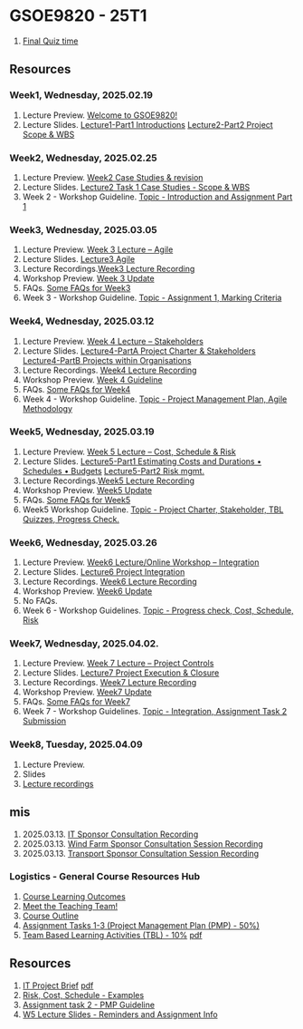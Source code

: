# GSOE9820 - 25T1

1. [Final Quiz time](https://teams.microsoft.com/l/message/19:_iuLM-Onx6sToEl37wgei9347B0hAzopTtf_AN7B3bE1@thread.tacv2/1743732776402?tenantId=3ff6cfa4-e715-48db-b8e1-0867b9f9fba3&groupId=abb1f580-dac1-4659-8b2f-df8b1a41279e&parentMessageId=1743732776402&teamName=GSOE9820%202025%20T1%20-%20Engineering%20Project%20Management&channelName=General&createdTime=1743732776402)

## Resources

### Week1, Wednesday, 2025.02.19

1. Lecture Preview. [Welcome to GSOE9820!](https://teams.microsoft.com/l/message/19:_iuLM-Onx6sToEl37wgei9347B0hAzopTtf_AN7B3bE1@thread.tacv2/1739860129046?tenantId=3ff6cfa4-e715-48db-b8e1-0867b9f9fba3&groupId=abb1f580-dac1-4659-8b2f-df8b1a41279e&parentMessageId=1739860129046&teamName=GSOE9820%202025%20T1%20-%20Engineering%20Project%20Management&channelName=General&createdTime=1739860129046)
2. Lecture Slides. [Lecture1-Part1 Introductions](Week01-Introduction-Part1.pdf)  [Lecture2-Part2 Project Scope & WBS](Week01-Project_Scope-WBS-Part2.pdf)

### Week2, Wednesday, 2025.02.25

1. Lecture Preview. [Week2 Case Studies & revision](https://teams.microsoft.com/l/message/19:_iuLM-Onx6sToEl37wgei9347B0hAzopTtf_AN7B3bE1@thread.tacv2/1740448666904?tenantId=3ff6cfa4-e715-48db-b8e1-0867b9f9fba3&groupId=abb1f580-dac1-4659-8b2f-df8b1a41279e&parentMessageId=1740448666904&teamName=GSOE9820%202025%20T1%20-%20Engineering%20Project%20Management&channelName=General&createdTime=1740448666904)
2. Lecture Slides. [Lecture2 Task 1 Case Studies - Scope & WBS](Week02-Project_Scope_Case_Studies-WBS.pdf)
3. Week 2 - Workshop Guideline. [Topic - Introduction and Assignment Part 1](https://unsw.sharepoint.com/sites/CLS-GSOE9820_T1_5253_Combined/SitePages/GSOE9820%2025T1%20-%20Week%202%20Guidleine.aspx)

### Week3, Wednesday, 2025.03.05

1. Lecture Preview. [Week 3 Lecture – Agile](https://teams.microsoft.com/l/message/19:_iuLM-Onx6sToEl37wgei9347B0hAzopTtf_AN7B3bE1@thread.tacv2/1740719431411?tenantId=3ff6cfa4-e715-48db-b8e1-0867b9f9fba3&groupId=abb1f580-dac1-4659-8b2f-df8b1a41279e&parentMessageId=1740719431411&teamName=GSOE9820%202025%20T1%20-%20Engineering%20Project%20Management&channelName=General&createdTime=1740719431411)
2. Lecture Slides. [Lecture3 Agile](Week03-Agile.pdf)
3. Lecture Recordings.[Week3 Lecture Recording](https://teams.microsoft.com/l/message/19:4a3e4917a34f4aa58ba058f3e322b14a@thread.tacv2/1741170301864?tenantId=3ff6cfa4-e715-48db-b8e1-0867b9f9fba3&groupId=abb1f580-dac1-4659-8b2f-df8b1a41279e&parentMessageId=1741170301864&teamName=GSOE9820%202025%20T1%20-%20Engineering%20Project%20Management&channelName=Lecture%20Livestream&createdTime=1741170301864)
4. Workshop Preview. [Week 3 Update](https://teams.microsoft.com/l/message/19:_iuLM-Onx6sToEl37wgei9347B0hAzopTtf_AN7B3bE1@thread.tacv2/1740945332491?tenantId=3ff6cfa4-e715-48db-b8e1-0867b9f9fba3&groupId=abb1f580-dac1-4659-8b2f-df8b1a41279e&parentMessageId=1740945332491&teamName=GSOE9820%202025%20T1%20-%20Engineering%20Project%20Management&channelName=General&createdTime=1740945332491)
5. FAQs. [Some FAQs for Week3]()
6. Week 3 - Workshop Guideline. [Topic - Assignment 1, Marking Criteria](https://unsw.sharepoint.com/sites/CLS-GSOE9820_T1_5253_Combined/SitePages/GSOE9820-25T1---Week-3-Guideline.aspx?csf=1&web=1&e=8qIv9I&CID=344ab317-e72b-4aa9-b66c-098fafad2ffa)

### Week4, Wednesday, 2025.03.12

1. Lecture Preview. [Week 4 Lecture – Stakeholders](https://teams.microsoft.com/l/message/19:_iuLM-Onx6sToEl37wgei9347B0hAzopTtf_AN7B3bE1@thread.tacv2/1741676713181?tenantId=3ff6cfa4-e715-48db-b8e1-0867b9f9fba3&groupId=abb1f580-dac1-4659-8b2f-df8b1a41279e&parentMessageId=1741676713181&teamName=GSOE9820%202025%20T1%20-%20Engineering%20Project%20Management&channelName=General&createdTime=1741676713181)
2. Lecture Slides. [Lecture4-PartA Project Charter & Stakeholders](Week04-Project_Charter_Stakeholders.pdf)  [Lecture4-PartB Projects within Organisations](Week04PartB-Projects_within_Organisations.pdf)
3. Lecture Recordings. [Week4 Lecture Recording](https://teams.microsoft.com/l/message/19:4a3e4917a34f4aa58ba058f3e322b14a@thread.tacv2/1741774744260?tenantId=3ff6cfa4-e715-48db-b8e1-0867b9f9fba3&groupId=abb1f580-dac1-4659-8b2f-df8b1a41279e&parentMessageId=1741774744260&teamName=GSOE9820%202025%20T1%20-%20Engineering%20Project%20Management&channelName=Lecture%20Livestream&createdTime=1741774744260)
4. Workshop Preview. [Week 4 Guideline](https://unsw.sharepoint.com/sites/CLS-GSOE9820_T1_5253_Combined/SitePages/GSOE9820-25T1---Week-4-Guideline.aspx?csf=1&web=1&e=pSEMqO&CID=11879812-0c37-4cc7-a623-c8bb1c0f3b46)
5. FAQs. [Some FAQs for Week4](https://teams.microsoft.com/l/message/19:e20ba1d425d24b5fa8336fc91dc4ba47@thread.tacv2/1741749370527?tenantId=3ff6cfa4-e715-48db-b8e1-0867b9f9fba3&groupId=abb1f580-dac1-4659-8b2f-df8b1a41279e&parentMessageId=1741749370527&teamName=GSOE9820%202025%20T1%20-%20Engineering%20Project%20Management&channelName=Forum%20-%20General&createdTime=1741749370527)
6. Week 4 - Workshop Guideline. [Topic - Project Management Plan, Agile Methodology](https://unsw.sharepoint.com/sites/CLS-GSOE9820_T1_5253_Combined/SitePages/GSOE9820-25T1---Week-4-Guideline.aspx?csf=1&web=1&e=pSEMqO&CID=02347c90-118d-44c5-8616-51183a2ddcae)

### Week5, Wednesday, 2025.03.19

1. Lecture Preview. [Week 5 Lecture – Cost, Schedule & Risk](https://teams.microsoft.com/l/message/19:_iuLM-Onx6sToEl37wgei9347B0hAzopTtf_AN7B3bE1@thread.tacv2/1742276024562?tenantId=3ff6cfa4-e715-48db-b8e1-0867b9f9fba3&groupId=abb1f580-dac1-4659-8b2f-df8b1a41279e&parentMessageId=1742276024562&teamName=GSOE9820%202025%20T1%20-%20Engineering%20Project%20Management&channelName=General&createdTime=1742276024562)
2. Lecture Slides. [Lecture5-Part1 Estimating Costs and Durations • Schedules • Budgets](Week05-Budget_Schedule1.pdf)  [Lecture5-Part2 Risk mgmt.](Week05-Risk_mgmt..pdf)
3. Lecture Recordings.[Week5 Lecture Recording](https://teams.microsoft.com/l/message/19:4a3e4917a34f4aa58ba058f3e322b14a@thread.tacv2/1742377205477?tenantId=3ff6cfa4-e715-48db-b8e1-0867b9f9fba3&groupId=abb1f580-dac1-4659-8b2f-df8b1a41279e&parentMessageId=1742377205477&teamName=GSOE9820%202025%20T1%20-%20Engineering%20Project%20Management&channelName=Lecture%20Livestream&createdTime=1742377205477)
4. Workshop Preview. [Week5 Update](https://teams.microsoft.com/l/message/19:_iuLM-Onx6sToEl37wgei9347B0hAzopTtf_AN7B3bE1@thread.tacv2/1742460114737?tenantId=3ff6cfa4-e715-48db-b8e1-0867b9f9fba3&groupId=abb1f580-dac1-4659-8b2f-df8b1a41279e&parentMessageId=1742460114737&teamName=GSOE9820%202025%20T1%20-%20Engineering%20Project%20Management&channelName=General&createdTime=1742460114737)
5. FAQs. [Some FAQs for Week5](https://teams.microsoft.com/l/message/19:e20ba1d425d24b5fa8336fc91dc4ba47@thread.tacv2/1742502389286?tenantId=3ff6cfa4-e715-48db-b8e1-0867b9f9fba3&groupId=abb1f580-dac1-4659-8b2f-df8b1a41279e&parentMessageId=1742502389286&teamName=GSOE9820%202025%20T1%20-%20Engineering%20Project%20Management&channelName=Forum%20-%20General&createdTime=1742502389286)
6. Week5 Workshop Guideline. [Topic - Project Charter, Stakeholder, TBL Quizzes, Progress Check.](https://unsw.sharepoint.com/sites/CLS-GSOE9820_T1_5253_Combined/SitePages/GSOE9820-25T1---Week-5-Guideline.aspx)

### Week6, Wednesday, 2025.03.26

1. Lecture Preview. [Week6 Lecture/Online Workshop – Integration](https://teams.microsoft.com/l/message/19:_iuLM-Onx6sToEl37wgei9347B0hAzopTtf_AN7B3bE1@thread.tacv2/1742901072843?tenantId=3ff6cfa4-e715-48db-b8e1-0867b9f9fba3&groupId=abb1f580-dac1-4659-8b2f-df8b1a41279e&parentMessageId=1742901072843&teamName=GSOE9820%202025%20T1%20-%20Engineering%20Project%20Management&channelName=General&createdTime=1742901072843)
2. Lecture Slides. [Lecture6 Project Integration](Week06-Lecture6-Project_Integration.pdf)
3. Lecture Recordings. [Week6 Lecture Recording](https://teams.microsoft.com/l/message/19:4a3e4917a34f4aa58ba058f3e322b14a@thread.tacv2/1742982007857?tenantId=3ff6cfa4-e715-48db-b8e1-0867b9f9fba3&groupId=abb1f580-dac1-4659-8b2f-df8b1a41279e&parentMessageId=1742982007857&teamName=GSOE9820%202025%20T1%20-%20Engineering%20Project%20Management&channelName=Lecture%20Livestream&createdTime=1742982007857)
4. Workshop Preview. [Week6 Update](https://teams.microsoft.com/l/message/19:_iuLM-Onx6sToEl37wgei9347B0hAzopTtf_AN7B3bE1@thread.tacv2/1742787175518?tenantId=3ff6cfa4-e715-48db-b8e1-0867b9f9fba3&groupId=abb1f580-dac1-4659-8b2f-df8b1a41279e&parentMessageId=1742787175518&teamName=GSOE9820%202025%20T1%20-%20Engineering%20Project%20Management&channelName=General&createdTime=1742787175518)
5. No FAQs. 
6. Week 6 - Workshop Guidelines. [Topic - Progress check, Cost, Schedule, Risk](https://unsw.sharepoint.com/sites/CLS-GSOE9820_T1_5253_Combined/SitePages/GSOE9820-25T1---Week-6-Guideline.aspx)

### Week7, Wednesday, 2025.04.02.

1. Lecture Preview. [Week 7 Lecture – Project Controls](https://teams.microsoft.com/l/message/19:_iuLM-Onx6sToEl37wgei9347B0hAzopTtf_AN7B3bE1@thread.tacv2/1743506043968?tenantId=3ff6cfa4-e715-48db-b8e1-0867b9f9fba3&groupId=abb1f580-dac1-4659-8b2f-df8b1a41279e&parentMessageId=1743506043968&teamName=GSOE9820%202025%20T1%20-%20Engineering%20Project%20Management&channelName=General&createdTime=1743506043968)
2. Lecture Slides. [Lecture7 Project Execution & Closure](Week07-Lecture7-Project_Execution-Closure-BLH3.pdf)
3. Lecture Recordings. [Week7 Lecture Recording](https://unsw.sharepoint.com/sites/CLS-GSOE9820_T1_5253_Combined/Shared%20Documents/Lecture%20Livestream/Recordings/GSOE9820%2025T1%20-%20Lecture%20Livestream-20250402_180506-Meeting%20Recording.mp4?web=1&referrer=Teams.TEAMS-ELECTRON&referrerScenario=MeetingChicletGetLink.view)
4. Workshop Preview. [Week7 Update](https://teams.microsoft.com/l/message/19:_iuLM-Onx6sToEl37wgei9347B0hAzopTtf_AN7B3bE1@thread.tacv2/1743386334072?tenantId=3ff6cfa4-e715-48db-b8e1-0867b9f9fba3&groupId=abb1f580-dac1-4659-8b2f-df8b1a41279e&parentMessageId=1743386334072&teamName=GSOE9820%202025%20T1%20-%20Engineering%20Project%20Management&channelName=General&createdTime=1743386334072)
5. FAQs. [Some FAQs for Week7](https://teams.microsoft.com/l/message/19:e20ba1d425d24b5fa8336fc91dc4ba47@thread.tacv2/1743385304341?tenantId=3ff6cfa4-e715-48db-b8e1-0867b9f9fba3&groupId=abb1f580-dac1-4659-8b2f-df8b1a41279e&parentMessageId=1743385304341&teamName=GSOE9820%202025%20T1%20-%20Engineering%20Project%20Management&channelName=Forum%20-%20General&createdTime=1743385304341)
6. Week 7 - Workshop Guidelines. [Topic - Integration, Assignment Task 2 Submission](https://unsw.sharepoint.com/sites/CLS-GSOE9820_T1_5253_Combined/SitePages/GSOE9820-25T1---Week-7-Guideline.aspx)

### Week8, Tuesday, 2025.04.09

1. Lecture Preview.
2. Slides
3. [Lecture recordings]()

## mis

1. 2025.03.13. [IT Sponsor Consultation Recording](https://unsw-my.sharepoint.com/:v:/g/personal/z5121033_ad_unsw_edu_au1/EW6KW79pgcZPj5QO_8YroEUBEM88ST2UDrkr29Xhgh_yvw?e=6H4Yyt)
2. 2025.03.13. [Wind Farm Sponsor Consultation Session Recording](https://unsw-my.sharepoint.com/:v:/g/personal/z5121033_ad_unsw_edu_au1/EV-ariClnkNOq82n35zl2kgBTxX731QsyykLHIW7cDruYg?e=URt1nA)
3. 2025.03.13. [Transport Sponsor Consultation Session Recording](https://unsw-my.sharepoint.com/:v:/g/personal/z5121033_ad_unsw_edu_au1/EVlWsoLglAxIvL7PPKqbTvMB0645BgEi2C8GXeq1HJeN5g?e=HAPbTU)

### Logistics - General Course Resources Hub

1. [Course Learning Outcomes](GSOE9820-Learning_Outcomes.pdf)
2. [Meet the Teaching Team!](https://unsw.sharepoint.com/sites/CLS-GSOE9820_T1_5253_Combined/SitePages/Meet-the-Teaching-Team!.aspx?csf=1&web=1&e=ZeY2a0&CID=02eedb13-42af-4be6-ba2f-40d2a9fdb20a)
3. [Course Outline](GSOE9820-Course_Outline.pdf)
4. [Assignment Tasks 1-3 (Project Management Plan (PMP) - 50%)](2025-T1_Assignment_Description_(50).pdf)
5. [Team Based Learning Activities (TBL) - 10%](2025-T1_TBL_Guide_(10).html) [pdf](2025-T1_TBL_Guide_(10).pdf)

## Resources

1. [IT Project Brief](IT_Project_Brief.html) [pdf](IT_Project_Brief.pdf)
2. [Risk, Cost, Schedule - Examples](risk_cost_schedule_example.html)
3. [Assignment task 2 - PMP Guideline](ASSIGNMENT1_Part2_CONTENT_GUIDANCE_final.html)
4. [W5 Lecture Slides - Reminders and Assignment Info](W5_9820_Assignment_Reminders_Slides.html)
